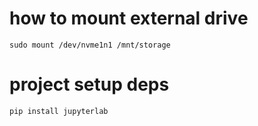 # how to mount external drive

```
sudo mount /dev/nvme1n1 /mnt/storage
```

# project setup deps

```
pip install jupyterlab
```